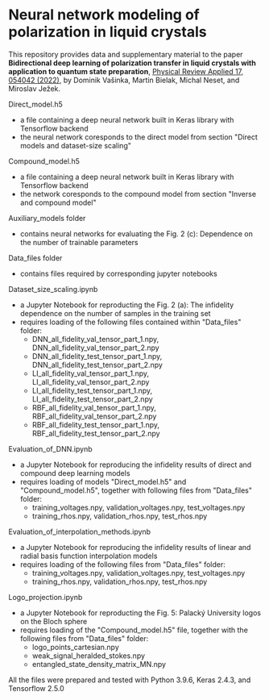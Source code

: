 # Neural network modeling of polarization in liquid crystals

This repository provides data and supplementary material to the paper **Bidirectional deep learning of polarization transfer in liquid crystals with application to quantum state preparation**, [Physical Review Applied 17, 054042 (2022)](https://doi.org/10.1103/PhysRevApplied.17.054042), by Dominik Vašinka, Martin Bielak, Michal Neset, and Miroslav Ježek.

Direct_model.h5
- a file containing a deep neural network built in Keras library with Tensorflow backend
- the neural network coresponds to the direct model from section "Direct models and dataset-size scaling"

Compound_model.h5
- a file containing a deep neural network built in Keras library with Tensorflow backend
- the network coresponds to the compound model from section "Inverse and compound model"

Auxiliary_models folder
- contains neural networks for evaluating the Fig. 2 (c): Dependence on the number of trainable parameters 

Data_files folder
- contains files required by corresponding jupyter notebooks

Dataset_size_scaling.ipynb
- a Jupyter Notebook for reproducting the Fig. 2 (a): The infidelity dependence on the number of samples in the training set
- requires loading of the following files contained within "Data_files" folder:
    - DNN_all_fidelity_val_tensor_part_1.npy, DNN_all_fidelity_val_tensor_part_2.npy
    - DNN_all_fidelity_test_tensor_part_1.npy, DNN_all_fidelity_test_tensor_part_2.npy
    - LI_all_fidelity_val_tensor_part_1.npy, LI_all_fidelity_val_tensor_part_2.npy
    - LI_all_fidelity_test_tensor_part_1.npy, LI_all_fidelity_test_tensor_part_2.npy
    - RBF_all_fidelity_val_tensor_part_1.npy, RBF_all_fidelity_val_tensor_part_2.npy
    - RBF_all_fidelity_test_tensor_part_1.npy, RBF_all_fidelity_test_tensor_part_2.npy

Evaluation_of_DNN.ipynb
- a Jupyter Notebook for reproducing the infidelity results of direct and compound deep learning models
- requires loading of models "Direct_model.h5" and "Compound_model.h5", together with following files from "Data_files" folder:
    - training_voltages.npy, validation_voltages.npy, test_voltages.npy
    - training_rhos.npy, validation_rhos.npy, test_rhos.npy

Evaluation_of_interpolation_methods.ipynb
- a Jupyter Notebook for reproducing the infidelity results of linear and radial basis function interpolation models
- requires loading of the following files from "Data_files" folder:
    - training_voltages.npy, validation_voltages.npy, test_voltages.npy
    - training_rhos.npy, validation_rhos.npy, test_rhos.npy

Logo_projection.ipynb
- a Jupyter Notebook for reproducting the Fig. 5: Palacký University logos on the Bloch sphere
- requires loading of the "Compound_model.h5" file, together with the following files from "Data_files" folder:
    - logo_points_cartesian.npy
    - weak_signal_heralded_stokes.npy
    - entangled_state_density_matrix_MN.npy

All the files were prepared and tested with Python 3.9.6, Keras 2.4.3, and Tensorflow 2.5.0





